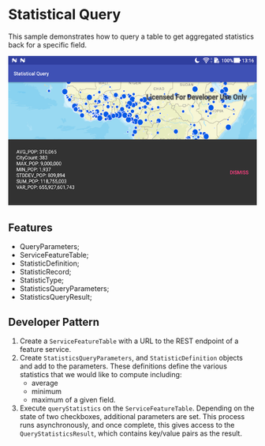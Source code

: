 # Statistical Query

This sample demonstrates how to query a table to get aggregated statistics back for a specific field.

![Statistical Query App](statistical-query.png)

## Features

* QueryParameters;
* ServiceFeatureTable;
* StatisticDefinition;
* StatisticRecord;
* StatisticType;
* StatisticsQueryParameters;
* StatisticsQueryResult;

## Developer Pattern

1. Create a `ServiceFeatureTable` with a URL to the REST endpoint of a feature service. 
1. Create `StatisticsQueryParameters`, and `StatisticDefinition` objects and add to the parameters. These definitions define the various statistics that we would like to compute including:
    * average
    * minimum
    * maximum 
of a given field.
1. Execute `queryStatistics` on the `ServiceFeatureTable`. Depending on the state of two checkboxes, additional parameters are set. This process runs asynchronously, and once complete, this gives access to the `QueryStatisticsResult`, which contains key/value pairs as the result.
